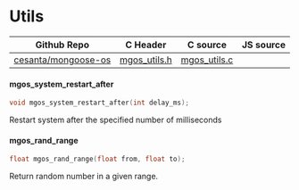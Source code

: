 # Utils
| Github Repo | C Header | C source  | JS source |
| ----------- | -------- | --------  | ----------------- |
| [cesanta/mongoose-os](https://github.com/cesanta/mongoose-os) | [mgos_utils.h](https://github.com/cesanta/mongoose-os/tree/master/fw/include/mgos_utils.h) | [mgos_utils.c](https://github.com/cesanta/mongoose-os/tree/master/fw/src/mgos_utils.c)  | &nbsp;         |

#### mgos_system_restart_after

```c
void mgos_system_restart_after(int delay_ms);
```
 Restart system after the specified number of milliseconds 
#### mgos_rand_range

```c
float mgos_rand_range(float from, float to);
```
 Return random number in a given range. 
